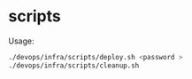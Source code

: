 # scripts

Usage:

```bash
./devops/infra/scripts/deploy.sh <password >
./devops/infra/scripts/cleanup.sh
```